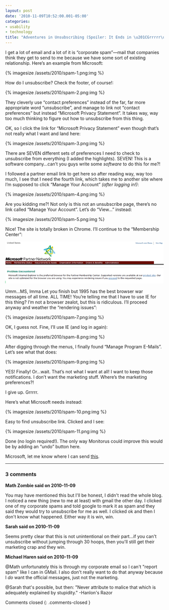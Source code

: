 ```yaml
---
layout: post
date: '2010-11-09T10:52:00.001-05:00'
categories:
- usability
- technology
title: "Adventures in Unsubscribing (Spoiler: It Ends in \u201CGrrrrr\u201D)"
---
```


I get a lot of email and a lot of it is “corporate spam”—mail that companies think they get to send to me because we have some sort of existing relationship. Here’s an example from Microsoft:

{% imagesize /assets/2010/spam-1.png:img %}

How do I unsubscribe? Check the footer, of course!:

{% imagesize /assets/2010/spam-2.png:img %}

They cleverly use “contact preferences” instead of the far, far more appropriate word “unsubscribe”, and manage to link not “contact preferences” but instead “Microsoft Privacy Statement”. It takes way, way too much thinking to figure out how to unsubscribe from this thing.

OK, so I click the link for “Microsoft Privacy Statement” even though that’s not really what I want and land here:

{% imagesize /assets/2010/spam-3.png:img %}

There are SEVEN different sets of preferences I need to check to unsubscribe from everything (I added the highlights). SEVEN! This is a software company...can’t you guys write some *software* to do this for me?!

I followed a partner email link to get here so after reading way, way too much, I see that I need the fourth link, which takes me to another site where I’m supposed to click “Manage Your Account” *(after logging in!)*:

{% imagesize /assets/2010/spam-4.png:img %}

Are you kidding me?! Not only is this not an unsubscribe page, there’s no link called “Manage Your Account”. Let’s do “View...” instead:

{% imagesize /assets/2010/spam-5.png:img %}

Nice! The site is totally broken in Chrome. I’ll continue to the “Membership Center”:

![](/assets/2010/spam-6.png)      

Umm...MS, Imma Let you finish but 1995 has the best browser war messages of all time. ALL TIME! You’re telling me that I have to use IE for this thing? I’m not a browser zealot, but this is ridiculous. I’ll proceed anyway and weather the “rendering issues”:

{% imagesize /assets/2010/spam-7.png:img %}

OK, I guess not. Fine, I’ll use IE (and log in again):

{% imagesize /assets/2010/spam-8.png:img %}

After digging through the menus, I finally found “Manage Program E-Mails”. Let’s see what that does:

{% imagesize /assets/2010/spam-9.png:img %}

YES! Finally! Or...wait. That’s not what I want at all! I want to keep those notifications. I don’t want the marketing stuff. Where’s the marketing preferences?!

I give up. Grrrrr.

Here’s what Microsoft needs instead:

{% imagesize /assets/2010/spam-10.png:img %}

Easy to find unsubscribe link. Clicked and I see:

{% imagesize /assets/2010/spam-11.png:img %}

Done (no login required!). The only way Monitorus could improve this would be by adding an “undo” button here.

Microsoft, let me know where I can send [this](http://www.amazon.com/dp/0321344758/).

---

### 3 comments

**Math Zombie said on 2010-11-09**

You may have mentioned this but I'll be honest, I didn't read the whole blog. I noticed a new thing (new to me at least) with gmail the other day. I clicked one of my corporate spams and told google to mark it as spam and they said they would try to unsubscribe for me as well. I clicked ok and then I don't know what happened. Either way it is win, win.

**Sarah said on 2010-11-09**

Seems pretty clear that this is not unintentional on their part...if you can't unsubscribe without jumping through 30 hoops, then you'll still get their marketing crap and they win.

**Michael Haren said on 2010-11-09**

@Math unfortunately this is through my corporate email so I can't "report spam" like I can in GMail. I also don't really want to do that anyway because I *do* want the official messages, just not the marketing.

@Sarah that's possible, but then: "Never attribute to malice that which is adequately explained by stupidity." -Hanlon's Razor

Comments closed
{: .comments-closed }